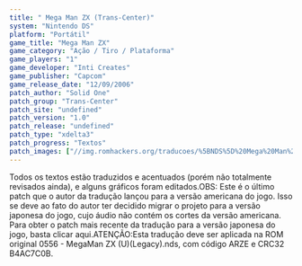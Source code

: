 ```yaml
---
title: " Mega Man ZX (Trans-Center)"
system: "Nintendo DS"
platform: "Portátil"
game_title: "Mega Man ZX"
game_category: "Ação / Tiro / Plataforma"
game_players: "1"
game_developer: "Inti Creates"
game_publisher: "Capcom"
game_release_date: "12/09/2006"
patch_author: "Solid One"
patch_group: "Trans-Center"
patch_site: "undefined"
patch_version: "1.0"
patch_release: "undefined"
patch_type: "xdelta3"
patch_progress: "Textos"
patch_images: ["//img.romhackers.org/traducoes/%5BNDS%5D%20Mega%20Man%20ZX%20-%20Trans-Center%20-%201.png","//img.romhackers.org/traducoes/%5BNDS%5D%20Mega%20Man%20ZX%20-%20Trans-Center%20-%202.png","//img.romhackers.org/traducoes/%5BNDS%5D%20Mega%20Man%20ZX%20-%20Trans-Center%20-%203.png"]
---
```

Todos os textos estão traduzidos e acentuados (porém não totalmente revisados ainda), e alguns gráficos foram editados.OBS: Este é o último patch que o autor da tradução lançou para a versão americana do jogo. Isso se deve ao fato do autor ter decidido migrar o projeto para a versão japonesa do jogo, cujo áudio não contém os cortes da versão americana. Para obter o patch mais recente da tradução para a versão japonesa do jogo, basta clicar aqui.ATENÇÃO:Esta tradução deve ser aplicada na ROM original 0556 - MegaMan ZX (U)(Legacy).nds, com código ARZE e CRC32 B4AC7C0B.